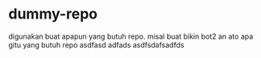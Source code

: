 # dummy-repo
digunakan buat apapun yang butuh repo. misal buat bikin bot2 an ato apa gitu yang butuh repo
asdfasd
adfads
asdfsdafsadfds
